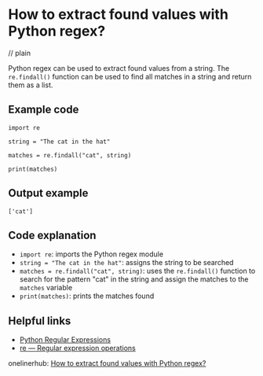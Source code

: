 # How to extract found values with Python regex?
// plain

Python regex can be used to extract found values from a string. The `re.findall()` function can be used to find all matches in a string and return them as a list.

## Example code

```
import re

string = "The cat in the hat"

matches = re.findall("cat", string)

print(matches)
```

## Output example

```
['cat']
```

## Code explanation

- `import re`: imports the Python regex module
- `string = "The cat in the hat"`: assigns the string to be searched
- `matches = re.findall("cat", string)`: uses the `re.findall()` function to search for the pattern "cat" in the string and assign the matches to the `matches` variable
- `print(matches)`: prints the matches found

## Helpful links
- [Python Regular Expressions](https://docs.python.org/3/howto/regex.html)
- [re — Regular expression operations](https://docs.python.org/3/library/re.html)

onelinerhub: [How to extract found values with Python regex?](https://onelinerhub.com/python-regex/how-to-extract-found-values-with-python-regex)